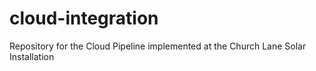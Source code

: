 # cloud-integration
Repository for the Cloud Pipeline implemented at the Church Lane Solar Installation
